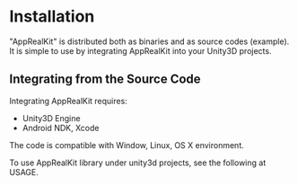 
Installation
============

"AppRealKit" is distributed both as binaries and as source codes (example).
It is simple to use by integrating AppRealKit into your Unity3D projects.

Integrating from the Source Code
-----------------------------

Integrating AppRealKit requires:
* Unity3D Engine
* Android NDK, Xcode

The code is compatible with Window, Linux, OS X environment.

To use AppRealKit library under unity3d projects, see the following at USAGE.